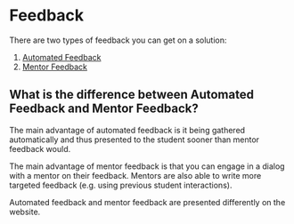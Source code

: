 # Feedback

There are two types of feedback you can get on a solution:

1. [Automated Feedback](./automated.md)
2. [Mentor Feedback](./mentor.md)

## What is the difference between Automated Feedback and Mentor Feedback?

The main advantage of automated feedback is it being gathered automatically and thus presented to the student sooner than mentor feedback would.

The main advantage of mentor feedback is that you can engage in a dialog with a mentor on their feedback.
Mentors are also able to write more targeted feedback (e.g. using previous student interactions).

Automated feedback and mentor feedback are presented differently on the website.
